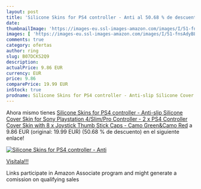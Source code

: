```yaml
---
layout: post
title: 'Silicone Skins for PS4 controller - Anti al 50.68 % de descuento'
date: 
thumbnailImage: 'https://images-eu.ssl-images-amazon.com/images/I/51-fnsAdyBL._SL200_.jpg'
images: [ 'https://images-eu.ssl-images-amazon.com/images/I/51-fnsAdyBL._SL200_.jpg' ]
comments: true
category: ofertas
author: ring
slug: B07DCKS2Q9
description:
actualPrice: 9.86 EUR
currency: EUR
price: 9.86
comparePrice: 19.99 EUR
inStock: true
prodname: Silicone Skins for PS4 controller - Anti-slip Silicone Cover Skin for Sony Playstation 4/Slim/Pro Controller - 2 x PS4 Controller Cover Skin with 8 x Joystick Thumb Stick Caps - Camo Green&Camo Red
---
```


Ahora mismo tienes [Silicone Skins for PS4 controller - Anti-slip Silicone Cover Skin for Sony Playstation 4/Slim/Pro Controller - 2 x PS4 Controller Cover Skin with 8 x Joystick Thumb Stick Caps - Camo Green&Camo Red](https://www.amazon.es/dp/B07DCKS2Q9/?tag=tolees-21) a 9.86 EUR (original: 19.99 EUR) (50.68 %  de descuento) en el siguiente enlace!

[![Silicone Skins for PS4 controller - Anti](https://images-eu.ssl-images-amazon.com/images/I/51-fnsAdyBL._SL200_.jpg)](https://www.amazon.es/dp/B07DCKS2Q9/?tag=tolees-21)

[Visítala!!!](https://www.amazon.es/dp/B07DCKS2Q9/?tag=tolees-21)

Links participate in Amazon Associate program and might generate a comission on qualifying sales
